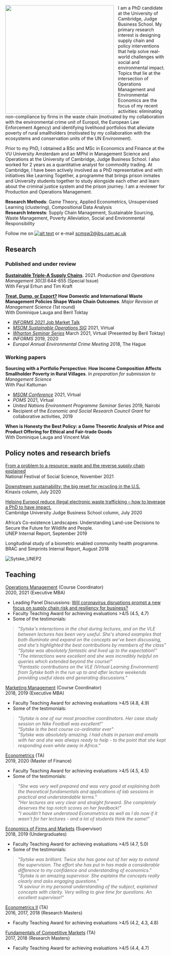 <img align="left" style="float: left; padding: 0px 10px 0px 0px;" width="340" src="https://user-images.githubusercontent.com/83771707/126292097-c8f9af7a-3fab-4c83-b345-90449d4dbbae.jpg"/>I am a PhD candidate at the University of Cambridge, Judge Business School. My primary research interest is designing supply chain and policy interventions that help solve real-world challenges with social and environmental impact. Topics that lie at the intersection of Operations Management and Environmental Economics are the focus of my recent activities: eliminating non-compliance by firms in the waste chain (motivated by my collaboration with the environmental crime unit of Europol, the European Law Enforcement Agency) and identifying livelihood portfolios that alleviate poverty of rural smallholders (motivated by my collaboration with the ecosystems and conservation units of the UN Environment).

Prior to my PhD, I obtained a BSc and MSc in Economics and Finance at the VU University Amsterdam and an MPhil in Management Science and Operations at the University of Cambridge, Judge Business School. I also worked for 2 years as a quantitative analyst for commodity trading. At Cambridge, I have been actively involved as a PhD representative and with initiatives like Learning Together, a programme that brings prison inmates and University students together to study alongside each other and learn about the criminal justice system and the prison journey. I am a reviewer for Production and Operations Management.

**Research Methods**: Game Theory, Applied Econometrics, Unsupervised Learning (clustering), Compositional Data Analysis\
**Research Interests**: Supply Chain Management, Sustainable Sourcing, Waste Management, Poverty Alleviation, Social and Environmental Responsibility

[1.2]: http://i.imgur.com/wWzX9uB.png
[1]: http://www.twitter.com/sytskewijnsma
Follow me on [![alt text][1.2]][1] or e-mail scmsw2@jbs.cam.ac.uk

## Research

### Published and under review
[**Sustainable Triple-A Supply Chains**](https://onlinelibrary.wiley.com/doi/10.1111/poms.13306). 2021. _Production and Operations Management 30(3)_:644-655 (Special Issue)\
With Feryal Erhun and Tim Kraft

[**Treat, Dump, or Export?**](https://papers.ssrn.com/sol3/papers.cfm?abstract_id=3876398) **How Domestic and International Waste Management Policies Shape Waste Chain Outcomes**. _Major Revision at Management Science_ (1st round)\
With Dominique Lauga and Beril Toktay
- [_INFORMS 2021_ Job Market Talk](https://www.abstractsonline.com/pp8/#!/10390/session/231)
- [_MSOM Sustainable Operations SIG_](https://whova.com/portal/webapp/masom_202106/Agenda/1656151) 2021, Virtual
- [_Wharton Seminar Series_](https://papers.ssrn.com/sol3/papers.cfm?abstract_id=3876398) March 2021, Virtual (Presented by Beril Toktay)
- _INFORMS_ 2019, 2020
- _Europol Annual Environmental Crime Meeting_ 2018, The Hague

### Working papers

**Sourcing with a Portfolio Perspective: How Income Composition Affects Smallholder Poverty in Rural Villages**. _In preparation for submission to Management Science_\
With Paul Kattuman
- [_MSOM Conference_](https://whova.com/portal/webapp/masom_202106/Agenda/1681660) 2021, Virtual
- _POMS_ 2021, Virtual
- _United Nations Environment Programme Seminar Series_ 2019, Nairobi
- Recipient of the _Economic and Social Research Council Grant_ for collaborative activities, 2019

**When is Honesty the Best Policy: a Game Theoretic Analysis of Price and Product Offering for Ethical and Fair-trade Goods**\
With Dominique Lauga and Vincent Mak

## Policy notes and research briefs

[From a problem to a resource: waste and the reverse supply chain explained](https://festivalofsocialscience.com/events/creative-short-project-2-treat-dump-or-export/)\
National Festival of Social Science, November 2021

[Downstream sustainability: the big reset for recycling in the U.S.](https://www.kinaxis.com/en/blog/downstream-sustainability-big-reset-recycling-us)\
Kinaxis column, July 2020

[Helping Europol reduce illegal electronic waste trafficking – how to leverage a PhD to have impact.](https://www.jbs.cam.ac.uk/insight/2020/helping-europol-reduce-illegal-electronic-waste-trafficking-how-to-leverage-a-phd-to-have-impact/)\
Cambridge University Judge Business School column, July 2020

Africa’s Co-existence Landscapes: Understanding Land-use Decisions to Secure the Future for Wildlife and People. \
UNEP Internal Report, September 2019

Longitudinal study of a biometric enabled community health programme. \
BRAC and Simprints Internal Report, August 2018

![Sytske_UNEP2](https://user-images.githubusercontent.com/83771707/117344342-322f6f00-ae9d-11eb-8846-c7fa93d3f068.jpg)

## Teaching
[Operations Management](https://www.jbs.cam.ac.uk/programmes/executive-mba/curriculum/programme-structure/courses/) (Course Coordinator)\
2020, 2021 (Executive MBA)
- Leading Panel Discussions: [Will coronavirus disruptions prompt a new focus on supply chain risk and resiliency for business?](https://www.jbs.cam.ac.uk/insight/2020/supply-chain-resiliency/)
- Faculty Teaching Award for achieving evaluations >4/5 (4.5, 4.7)
- Some of the testimonials:
>_"Sytske's interactions in the chat during lectures, and on the VLE between lectures has been very useful. She's shared
examples that both illuminate and expand on the concepts we've been discussing, and she's highlighted the best contributions
by members of the class"_\
>_"Sytske was absolutely fantastic and lived up to the expectation!"_\
>_"The interactions were excellent and she was incredibly helpful on queries which extended beyond the course!"_\
>_"Fantastic contributions on the VLE (Virtual Learning Environment) from Sytske both in the run up to and after lecture weekends providing useful ideas and generating discussions."_

[Marketing Management](https://www.jbs.cam.ac.uk/programmes/executive-mba/curriculum/programme-structure/courses/) (Course Coordinator)\
2018, 2019 (Executive MBA)
- Faculty Teaching Award for achieving evaluations >4/5 (4.8, 4.9)
- Some of the testimonials:
>_"Sytske is one of our most proactive coordinators. Her case study session on Nike Football was excellent!"_\
>_"Sytske is the best course co-ordinator ever"_\
>_"Sytske was absolutely amazing. I had chats in person and emails with her and she was always ready to help - to the point that she kept responding even while away in Africa."_

[Econometrics](https://www.jbs.cam.ac.uk/programmes/master-of-finance/curriculum/core-courses/) (TA)\
2019, 2020 (Master of Finance)
- Faculty Teaching Award for achieving evaluations >4/5 (4.5, 4.5)
- Some of the testimonials:
>_"She was very well prepared and was very good at explaining both the theoretical fundamentals and applications of lab sessions in practical and understandable terms."_\
>_"Her lectures are very clear and straight forward. She completely deserves the top notch scores on her feedback!"_\
>_"I wouldn't have understood Econometrics as well as I do now if it wasn’t for her lectures -  and a lot of students think the same!"_

[Economics of Firms and Markets]() (Supervisor)\
2018, 2019 (Undergraduates)
- Faculty Teaching Award for achieving evaluations >4/5 (4.7, 5.0)
- Some of the testimonials:
>_"Sytske was brilliant. Twice she has gone out of her way to extend the supervision. The effort she has put in has made a considerable difference to my confidence and understanding of economics."_\
>_"Sytske is an amazing supervisor. She explains the concepts really clearly and asks engaging questions."_\
>_"A saviour in my personal understanding of the subject, explained concepts with clarity. Very willing to give time for questions. An excellent supervisor!"_

[Econometrics II](https://www.jbs.cam.ac.uk/programmes/research-programmes/research-masters/mphil-strategy-marketing-operations/programme-overview/the-operations-technology-management-specialisation/) (TA)\
2016, 2017, 2018 (Research Masters)
- Faculty Teaching Award for achieving evaluations >4/5 (4.2, 4.3, 4.8)

[Fundamentals of Competitive Markets](https://www.jbs.cam.ac.uk/programmes/research-programmes/research-masters/mphil-strategy-marketing-operations/programme-overview/the-operations-technology-management-specialisation/) (TA)\
2017, 2018 (Research Masters)
- Faculty Teaching Award for achieving evaluations >4/5 (4.4, 4.7)
